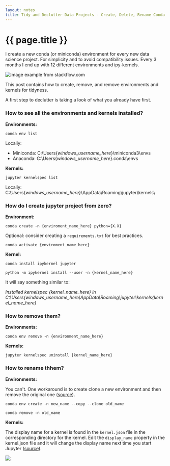 ```yaml
---
layout: notes
title: Tidy and Declutter Data Projects - Create, Delete, Rename Conda Environments and IPython Kernels
---
```


# {{ page.title }}

I create a new conda (or miniconda) environment for every new data science project. For simplicity and to avoid compatibility issues. Every 3 months I end up with 12 different environments and ipy-kernels. 
 
![image example from stackflow.com](https://i.stack.imgur.com/99fyH.png)

This post contains how to create, remove, and remove environments and kernels for tidyness.

A first step to declutter is taking a look of what you already have first.

### How to see all the environments and kernels installed?

**Environments:**

`conda env list`

Locally: 

- Miniconda: C:\Users\{*windows_username_here*}\miniconda3\envs
- Anaconda: C:\Users\{*windows_username_here*}\.conda\envs

**Kernels:**

`jupyter kernelspec list`

Locally: C:\Users\{*windows_username_here*}\AppData\Roaming\jupyter\kernels\

### How do I create jupyter project from zero?

**Environment:**

`conda create -n {enviroment_name_here} python={X.X}`

Optional: consider creating a `requirements.txt` for best practices.

`conda activate {enviroment_name_here}`

**Kernel:**

`conda install ipykernel jupyter`

`python -m ipykernel install --user -n {kernel_name_here}`

It will say something similar to:

*Installed kernelspec {kernel_name_here} in C:\Users\{windows_username_here\AppData\Roaming\jupyter\kernels\{kernel_name_here}*


### How to remove them?

**Environments:**

`conda env remove -n {environment_name_here}`

**Kernels:**

`jupyter kernelspec uninstall {kernel_name_here} `



### How to rename thhem?

**Environments:**

You can't. One workaround is to create clone a new environment and then remove the original one ([source](https://stackoverflow.com/questions/42231764/how-can-i-rename-a-conda-environment)).

`conda env create -n new_name --copy --clone old_name`

`conda remove -n old_name`

**Kernels:**

The display name for a kernel is found in the `kernel.json` file in the corresponding directory for the kernel. Edit the `display_name` property in the kernel.json file and it will change the display name next time you start Jupyter ([source](https://stackoverflow.com/questions/45085233/jupyter-kernel-is-there-a-way-to-rename-them)).

![](https://i.imgur.com/U8arU29.png)
